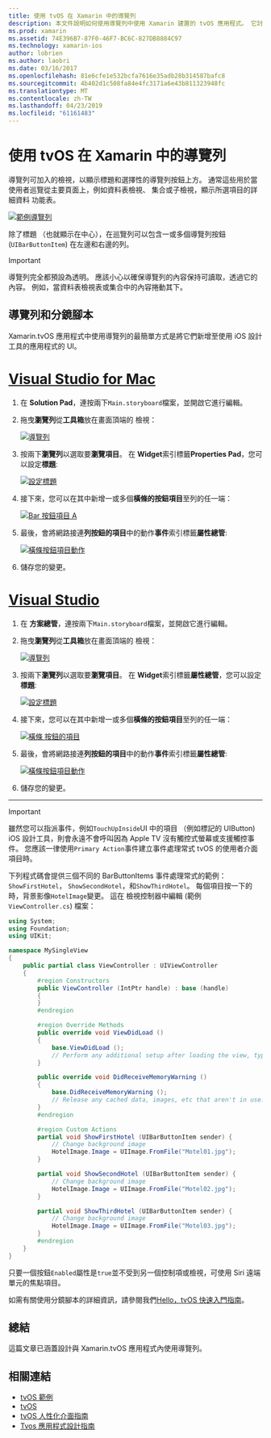 ```yaml
---
title: 使用 tvOS 在 Xamarin 中的導覽列
description: 本文件說明如何使用導覽列中使用 Xamarin 建置的 tvOS 應用程式。 它討論設定分鏡腳本中的導覽列，以及從這些按鈕回應事件。
ms.prod: xamarin
ms.assetid: 74E396B7-87F0-46F7-BC6C-827DB8884C97
ms.technology: xamarin-ios
author: lobrien
ms.author: laobri
ms.date: 03/16/2017
ms.openlocfilehash: 81e6cfe1e532bcfa7616e35adb28b314587bafc8
ms.sourcegitcommit: 4b402d1c508fa84e4fc3171a6e43b811323948fc
ms.translationtype: MT
ms.contentlocale: zh-TW
ms.lasthandoff: 04/23/2019
ms.locfileid: "61161483"
---
```

# <a name="working-with-tvos-navigation-bars-in-xamarin"></a>使用 tvOS 在 Xamarin 中的導覽列

導覽列可加入的檢視，以顯示標題和選擇性的導覽列按鈕上方。 通常這些用於當使用者巡覽從主要頁面上，例如資料表檢視、 集合或子檢視，顯示所選項目的詳細資料 功能表。

[![](navigation-bars-images/navbar01.png "範例導覽列")](navigation-bars-images/navbar01.png#lightbox)

除了標題 （也就顯示在中心），在巡覽列可以包含一或多個導覽列按鈕 (`UIBarButtonItem`) 在左邊和右邊的列。

> [!IMPORTANT]
> 導覽列完全都預設為透明。 應該小心以確保導覽列的內容保持可讀取，透過它的內容。 例如，當資料表檢視表或集合中的內容捲動其下。

<a name="Navigation-Bars-and-Storyboards" />

## <a name="navigation-bars-and-storyboards"></a>導覽列和分鏡腳本

Xamarin.tvOS 應用程式中使用導覽列的最簡單方式是將它們新增至使用 iOS 設計工具的應用程式的 UI。

# <a name="visual-studio-for-mactabmacos"></a>[Visual Studio for Mac](#tab/macos)

1. 在  **Solution Pad**，連按兩下`Main.storyboard`檔案，並開啟它進行編輯。
1. 拖曳**瀏覽列**從**工具箱**放在畫面頂端的 檢視： 

    [![](navigation-bars-images/navbar02.png "導覽列")](navigation-bars-images/navbar02.png#lightbox)
1. 按兩下**瀏覽列**以選取要**瀏覽項目**。 在  **Widget**索引標籤**Properties Pad**，您可以設定**標題**: 

    [![](navigation-bars-images/navbar03.png "設定標題")](navigation-bars-images/navbar03.png#lightbox)
1. 接下來，您可以在其中新增一或多個**橫條的按鈕項目**至列的任一端： 

    [![](navigation-bars-images/navbar04.png "Bar 按鈕項目 A")](navigation-bars-images/navbar04.png#lightbox)
1. 最後，會將網路接連**列按鈕的項目**中的動作**事件**索引標籤**屬性總管**: 

    [![](navigation-bars-images/navbar05.png "橫條按鈕項目動作")](navigation-bars-images/navbar05.png#lightbox)
1. 儲存您的變更。


# <a name="visual-studiotabwindows"></a>[Visual Studio](#tab/windows)


1. 在 **方案總管**，連按兩下`Main.storyboard`檔案，並開啟它進行編輯。
1. 拖曳**瀏覽列**從**工具箱**放在畫面頂端的 檢視： 

    [![](navigation-bars-images/navbar02-vs.png "導覽列")](navigation-bars-images/navbar02-vs.png#lightbox)
1. 按兩下**瀏覽列**以選取要**瀏覽項目**。 在  **Widget**索引標籤**屬性總管**，您可以設定**標題**: 

    [![](navigation-bars-images/navbar03-vs.png "設定標題")](navigation-bars-images/navbar03-vs.png#lightbox)
1. 接下來，您可以在其中新增一或多個**橫條的按鈕項目**至列的任一端： 

    [![](navigation-bars-images/navbar04-vs.png "橫條 按鈕的項目")](navigation-bars-images/navbar04-vs.png#lightbox)
1. 最後，會將網路接連**列按鈕的項目**中的動作**事件**索引標籤**屬性總管**: 

    [![](navigation-bars-images/navbar05-vs.png "橫條按鈕項目動作")](navigation-bars-images/navbar05-vs.png#lightbox)
1. 儲存您的變更。


-----

> [!IMPORTANT]
> 雖然您可以指派事件，例如`TouchUpInside`UI 中的項目 （例如標記的 UIButton) iOS 設計工具，則會永遠不會呼叫因為 Apple TV 沒有觸控式螢幕或支援觸控事件。 您應該一律使用`Primary Action`事件建立事件處理常式 tvOS 的使用者介面項目時。

下列程式碼會提供三個不同的 BarButtonItems 事件處理常式的範例： `ShowFirstHotel`， `ShowSecondHotel`，和`ShowThirdHotel`。 每個項目按一下的時，背景影像`HotelImage`變更。 這在 檢視控制器中編輯 (範例`ViewController.cs`) 檔案：

```csharp
using System;
using Foundation;
using UIKit;

namespace MySingleView
{
    public partial class ViewController : UIViewController
    {
        #region Constructors
        public ViewController (IntPtr handle) : base (handle)
        {
        }
        #endregion

        #region Override Methods
        public override void ViewDidLoad ()
        {
            base.ViewDidLoad ();
            // Perform any additional setup after loading the view, typically from a nib.
        }

        public override void DidReceiveMemoryWarning ()
        {
            base.DidReceiveMemoryWarning ();
            // Release any cached data, images, etc that aren't in use.
        }
        #endregion

        #region Custom Actions
        partial void ShowFirstHotel (UIBarButtonItem sender) {
            // Change background image
            HotelImage.Image = UIImage.FromFile("Motel01.jpg");
        }

        partial void ShowSecondHotel (UIBarButtonItem sender) {
            // Change background image
            HotelImage.Image = UIImage.FromFile("Motel02.jpg");
        }

        partial void ShowThirdHotel (UIBarButtonItem sender) {
            // Change background image
            HotelImage.Image = UIImage.FromFile("Motel03.jpg");
        }
        #endregion
    }
}
```

只要一個按鈕`Enabled`屬性是`true`並不受到另一個控制項或檢視，可使用 Siri 遠端單元的焦點項目。

如需有關使用分鏡腳本的詳細資訊，請參閱我們[Hello，tvOS 快速入門指南](~/ios/tvos/get-started/hello-tvos.md)。 

<a name="Summary" />

## <a name="summary"></a>總結

這篇文章已涵蓋設計與 Xamarin.tvOS 應用程式內使用導覽列。



## <a name="related-links"></a>相關連結

- [tvOS 範例](https://developer.xamarin.com/samples/tvos/all/)
- [tvOS](https://developer.apple.com/tvos/)
- [tvOS 人性化介面指南](https://developer.apple.com/tvos/human-interface-guidelines/)
- [Tvos 應用程式設計指南](https://developer.apple.com/library/prerelease/tvos/documentation/General/Conceptual/AppleTV_PG/)
